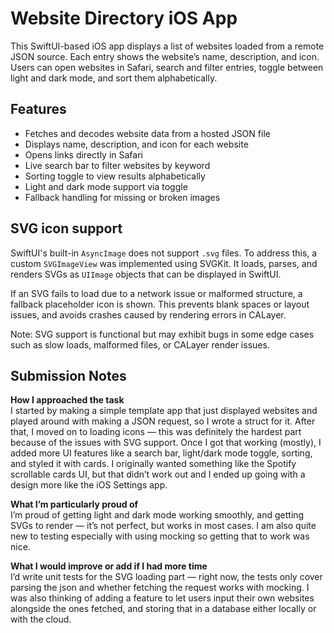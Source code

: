 # Website Directory iOS App

This SwiftUI-based iOS app displays a list of websites loaded from a remote JSON source. Each entry shows the website’s name, description, and icon. Users can open websites in Safari, search and filter entries, toggle between light and dark mode, and sort them alphabetically.

## Features

- Fetches and decodes website data from a hosted JSON file
- Displays name, description, and icon for each website
- Opens links directly in Safari
- Live search bar to filter websites by keyword
- Sorting toggle to view results alphabetically
- Light and dark mode support via toggle
- Fallback handling for missing or broken images

## SVG icon support

SwiftUI's built-in `AsyncImage` does not support `.svg` files. To address this, a custom `SVGImageView` was implemented using SVGKit. It loads, parses, and renders SVGs as `UIImage` objects that can be displayed in SwiftUI.

If an SVG fails to load due to a network issue or malformed structure, a fallback placeholder icon is shown. This prevents blank spaces or layout issues, and avoids crashes caused by rendering errors in CALayer.

Note: SVG support is functional but may exhibit bugs in some edge cases such as slow loads, malformed files, or CALayer render issues.

## Submission Notes

**How I approached the task**  
I started by making a simple template app that just displayed websites and played around with making a JSON request, so I wrote a struct for it. After that, I moved on to loading icons — this was definitely the hardest part because of the issues with SVG support. Once I got that working (mostly), I added more UI features like a search bar, light/dark mode toggle, sorting, and styled it with cards. I originally wanted something like the Spotify scrollable cards UI, but that didn’t work out and I ended up going with a design more like the iOS Settings app.  

**What I’m particularly proud of**  
I’m proud of getting light and dark mode working smoothly, and getting SVGs to render — it’s not perfect, but works in most cases. I am also quite new to testing especially with using mocking so getting that to work was nice. 

**What I would improve or add if I had more time**  
I’d write unit tests for the SVG loading part — right now, the tests only cover parsing the json and whether fetching the request works with mocking. I was also thinking of adding a feature to let users input their own websites alongside the ones fetched, and storing that in a database either locally or with the cloud.
